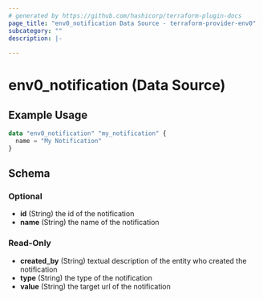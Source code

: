 ```yaml
---
# generated by https://github.com/hashicorp/terraform-plugin-docs
page_title: "env0_notification Data Source - terraform-provider-env0"
subcategory: ""
description: |-
  
---
```


# env0_notification (Data Source)



## Example Usage

```terraform
data "env0_notification" "my_notification" {
  name = "My Notification"
}
```

<!-- schema generated by tfplugindocs -->
## Schema

### Optional

- **id** (String) the id of the notification
- **name** (String) the name of the notification

### Read-Only

- **created_by** (String) textual description of the entity who created the notification
- **type** (String) the type of the notification
- **value** (String) the target url of the notification


